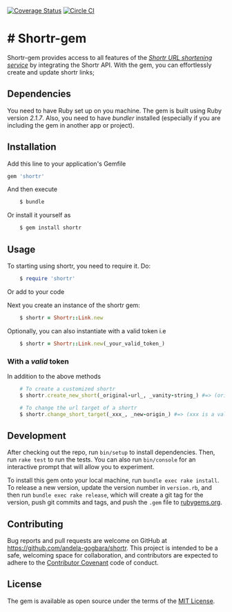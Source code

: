 [![Coverage Status](https://coveralls.io/repos/github/andela-gogbara/Shortr-gem/badge.svg?branch=master)](https://coveralls.io/github/andela-gogbara/Shortr-gem?branch=master) [![Circle CI](https://circleci.com/gh/andela-gogbara/Shortr-gem.svg?style=svg)](https://circleci.com/gh/andela-gogbara/Shortr-gem)
# # Shortr-gem
Shortr-gem provides access to all features of the [_Shortr URL shortening service_](http://github.com/andela-gogbara/Shortr) by integrating the Shortr API. With the gem, you can effortlessly create and update shortr links;

## Dependencies
You need to have Ruby set up on you machine. The gem is built using Ruby version _2.1.7_. Also, you need to have _bundler_ installed (especially if you are including the gem in another app or project).

## Installation
Add this line to your application's Gemfile
```ruby
gem 'shortr'
```
And then execute
```ruby
    $ bundle
```
Or install it yourself as
```ruby
    $ gem install shortr
```

## Usage
To starting using shortr, you need to require it. Do:
```ruby
    $ require 'shortr'
```
Or add to your code

Next you create an instance of the shortr gem:
```ruby
    $ shortr = Shortr::Link.new
```
Optionally, you can also instantiate with a valid token i.e

```ruby
    $ shortr = Shortr::Link.new(_your_valid_token_)
```

### With a _valid_ token
  In addition to the above methods
```ruby
    # To create a customized shortr
    $ shortr.create_new_short(_original-url_, _vanity-string_) #=> (original-url should be a valid url, vanity-string should be any alphanumeric character(s)) returns details of the created short link.
```

```ruby
    # To change the url target of a shortr
    $ shortr.change_short_target(_xxx_, _new-origin_) #=> (xxx is a valid shortr, new-origin is the new origin to assign to xxx) returns the updated shortr information
```


## Development

After checking out the repo, run `bin/setup` to install dependencies. Then, run `rake test` to run the tests. You can also run `bin/console` for an interactive prompt that will allow you to experiment.

To install this gem onto your local machine, run `bundle exec rake install`. To release a new version, update the version number in `version.rb`, and then run `bundle exec rake release`, which will create a git tag for the version, push git commits and tags, and push the `.gem` file to [rubygems.org](https://rubygems.org).

## Contributing

Bug reports and pull requests are welcome on GitHub at https://github.com/andela-gogbara/shortr. This project is intended to be a safe, welcoming space for collaboration, and contributors are expected to adhere to the [Contributor Covenant](contributor-covenant.org) code of conduct.


## License

The gem is available as open source under the terms of the [MIT License](http://opensource.org/licenses/MIT).
